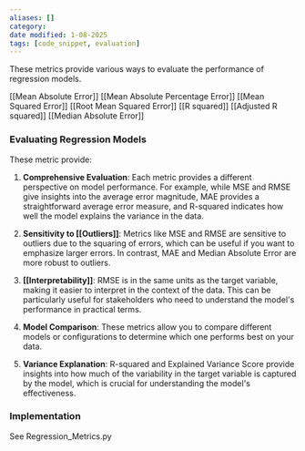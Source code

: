 ```yaml
---
aliases: []
category: 
date modified: 1-08-2025
tags: [code_snippet, evaluation]
---
```

These metrics provide various ways to evaluate the performance of regression models.

 [[Mean Absolute Error]]
 [[Mean Absolute Percentage Error]]
 [[Mean Squared Error]]
 [[Root Mean Squared Error]]
 [[R squared]]
 [[Adjusted R squared]]
 [[Median Absolute Error]]
### Evaluating Regression Models

These metric provide:

1. **Comprehensive Evaluation**: Each metric provides a different perspective on model performance. For example, while MSE and RMSE give insights into the average error magnitude, MAE provides a straightforward average error measure, and R-squared indicates how well the model explains the variance in the data.

2. **Sensitivity to [[Outliers]]**: Metrics like MSE and RMSE are sensitive to outliers due to the squaring of errors, which can be useful if you want to emphasize larger errors. In contrast, MAE and Median Absolute Error are more robust to outliers.

3. **[[Interpretability]]**: RMSE is in the same units as the target variable, making it easier to interpret in the context of the data. This can be particularly useful for stakeholders who need to understand the model's performance in practical terms.

4. **Model Comparison**: These metrics allow you to compare different models or configurations to determine which one performs best on your data.

5. **Variance Explanation**: R-squared and Explained Variance Score provide insights into how much of the variability in the target variable is captured by the model, which is crucial for understanding the model's effectiveness.
### Implementation

See Regression_Metrics.py
